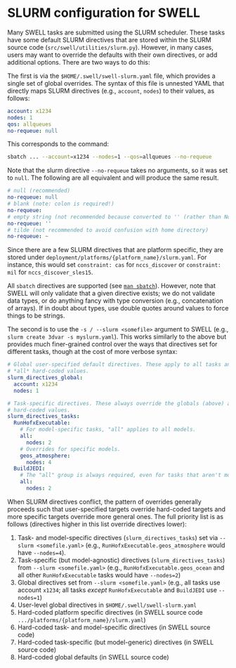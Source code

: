 # SLURM configuration for SWELL

Many SWELL tasks are submitted using the SLURM scheduler.
These tasks have some default SLURM directives that are stored within the SLURM source code (`src/swell/utilities/slurm.py`).
However, in many cases, users may want to override the defaults with their own directives, or add additional options.
There are two ways to do this:

The first is via the `$HOME/.swell/swell-slurm.yaml` file, which provides a single set of global overrides.
The syntax of this file is unnested YAML that directly maps SLURM directives (e.g., `account`, `nodes`) to their values, as follows:

```yaml
account: x1234
nodes: 1
qos: allqueues
no-requeue: null
```

This corresponds to the command:

```sh
sbatch ... --account=x1234 --nodes=1 --qos=allqueues --no-requeue
```

Note that the slurm directive `--no-requeue` takes no arguments, so it was set to `null`. The following are all equivalent and will produce the same result.

```yaml
# null (recommended)
no-requeue: null
# blank (note: colon is required!)
no-requeue:
# empty string (not recommended because converted to '' (rather than None) in Python)
no-requeue: ''
# tilde (not recommended to avoid confusion with home directory)
no-requeue: ~
```

Since there are a few SLURM directives that are platform specific, they are stored under `deployment/platforms/{platform_name}/slurm.yaml`. For instance, this would set `constraint: cas` for `nccs_discover` or `constraint: mil` for `nccs_discover_sles15`.

All `sbatch` directives are supported (see [`man sbatch`](https://slurm.schedmd.com/sbatch.html)).
However, note that SWELL will only validate that a given directive exists; we do not validate data types, or do anything fancy with type conversion (e.g., concatenation of arrays).
If in doubt about types, use double quotes around values to force things to be strings.

The second is to use the `-s / --slurm <somefile>` argument to SWELL (e.g., `slurm create 3dvar -s myslurm.yaml`).
This works similarly to the above but provides much finer-grained control over the ways that directives set for different tasks, though at the cost of more verbose syntax:

```yaml
# Global user-specified default directives. These apply to all tasks and override
# *all* hard-coded values.
slurm_directives_global:
  account: x1234
  nodes: 1

# Task-specific directives. These always override the globals (above) and any
# hard-coded values.
slurm_directives_tasks:
  RunHofxExecutable:
    # For model-specific tasks, "all" applies to all models.
    all:
      nodes: 2
    # Overrides for specific models.
    geos_atmosphere:
      nodes: 4
  BuildJEDI:
    # The "all" group is always required, even for tasks that aren't model-specific
    all:
      nodes: 2
```

When SLURM directives conflict, the pattern of overrides generally proceeds such that user-specified targets override hard-coded targets and more specific targets override more general ones.
The full priority list is as follows (directives higher in this list override directives lower):

1. Task- and model-specific directives (`slurm_directives_tasks`) set via `--slurm <somefile.yaml>` (e.g., `RunHofxExecutable.geos_atmosphere` would have `--nodes=4`).
2. Task-specific (but model-agnostic) directives (`slurm_directives_tasks`) from `--slurm <somefile.yaml>` (e.g., `RunHofxExecutable.geos_ocean` and all other `RunHofxExecutable` tasks would have `--nodes=2`)
3. Global directives set from `--slurm <somefile.yaml>` (e.g., all tasks use account `x1234`; all tasks _except_ `RunHofxExecutable` and `BuildJEDI` use `--nodes=1`)
4. User-level global directives in `$HOME/.swell/swell-slurm.yaml`
5. Hard-coded platform specific directives (in SWELL source code `.../platforms/{platform_name}/slurm.yaml`)
6. Hard-coded task- and model-specific directives (in SWELL source code)
7. Hard-coded task-specific (but model-generic) directives (in SWELL source code)
8. Hard-coded global defaults (in SWELL source code)

